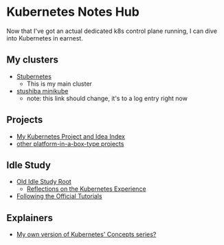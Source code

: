 # Kubernetes Notes Hub

Now that I've got an actual dedicated k8s control plane running, I can dive into Kubernetes in earnest.

## My clusters

- [Stubernetes](4dbd7aef-7ce1-47c7-aac0-47cf029ad38d.md)
  - This is my main cluster
- [stushiba minikube](fe1645de-c2fc-4836-a338-eafae0c7e0af.md)
  - note: this link should change, it's to a log entry right now

## Projects

- [My Kubernetes Project and Idea Index](950653f7-1ddf-4a58-a8bd-e3d2df544bb4.md)
- [other platform-in-a-box-type projects](8f455b9a-4383-4af4-9882-4b58e11dc316.md)

## Idle Study

- [Old Idle Study Root](fe193832-2ffa-4cd4-a458-ec2c73cbe9b3.md)
  - [Reflections on the Kubernetes Experience](d5d04c58-7be1-4f3f-afcf-a018dc853806.md)
- [Following the Official Tutorials](65b208aa-ce30-42ca-8100-c8e0e8811627.md)

## Explainers

- [My own version of Kubernetes' Concepts series?](27312c8e-31c8-4e57-a712-406f7b417625.md)
